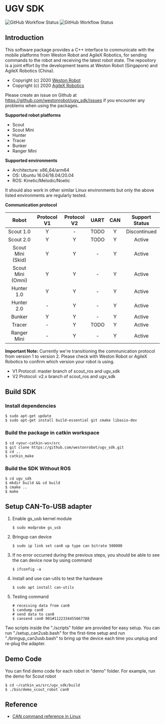 # UGV SDK

![GitHub Workflow Status](https://github.com/westonrobot/wrp_sdk/workflows/Cpp/badge.svg)
![GitHub Workflow Status](https://github.com/westonrobot/wrp_sdk/workflows/ROS/badge.svg)

## Introduction

This software package provides a C++ interface to communicate with the mobile platforms from Weston Robot and AgileX Robotics, for sending commands to the robot and receiving the latest robot state. The repository is a joint effort by the development teams at Weston Robot (Singapore) and AgileX Robotics (China).

- Copyright (c) 2020 [Weston Robot](https://www.westonrobot.com/)
- Copyright (c) 2020 [AgileX Robotics](http://www.agilex.ai/?lang=zh-cn)

Please create an issue on Github at https://github.com/westonrobot/ugv_sdk/issues if you encounter any problems when using the packages.

**Supported robot platforms**

* Scout
* Scout Mini
* Hunter
* Tracer
* Bunker
* Ranger Mini

**Supported environments**

* Architecture: x86_64/arm64
* OS: Ubuntu 16.04/18.04/20.04
* ROS: Kinetic/Melodic/Noetic

It should also work in other similar Linux environments but only the above listed environments are regularly tested.

**Communication protocol**

|       Robot       | Protocol V1 | Protocol V2 | UART  |  CAN  | Support Status |
| :---------------: | :---------: | :---------: | :---: | :---: | :------------: |
|     Scout 1.0     |      Y      |      -      | TODO  |   Y   |  Discontinued  |
|     Scout 2.0     |      Y      |      Y      | TODO  |   Y   |     Active     |
| Scout Mini (Skid) |      Y      |      Y      |   -   |   Y   |     Active     |
| Scout Mini (Omni) |      Y      |      Y      |   -   |   Y   |     Active     |
|    Hunter 1.0     |      Y      |      Y      |   -   |   Y   |     Active     |
|    Hunter 2.0     |      -      |      Y      |   -   |   Y   |     Active     |
|      Bunker       |      Y      |      Y      |   -   |   Y   |     Active     |
|      Tracer       |      -      |      Y      | TODO  |   Y   |     Active     |
|    Ranger Mini    |      -      |      Y      |   -   |   Y   |     Active     |

**Important Note:** Currently we're transitioning the communication protocol from version 1 to version 2. Please check with Weston Robot or AgileX Robotics to confirm which version your robot is using.

* V1 Protocol: master branch of scout_ros and ugv_sdk
* V2 Protocol: v2.x branch of scout_ros and ugv_sdk

## Build SDK

### Install dependencies

```
$ sudo apt-get update
$ sudo apt-get install build-essential git cmake libasio-dev
```

### Build the package in catkin workspace

```
$ cd <your-catkin-ws>/src
$ git clone https://github.com/westonrobot/ugv_sdk.git
$ cd ..
$ catkin_make
```
### Build the SDK Without ROS
```
$ cd ugv_sdk
$ mkdir build && cd build
$ cmake ..
$ make
```
## Setup CAN-To-USB adapter

1. Enable gs_usb kernel module
    ```
    $ sudo modprobe gs_usb
    ```
2. Bringup can device
   ```
   $ sudo ip link set can0 up type can bitrate 500000
   ```
3. If no error occurred during the previous steps, you should be able to see the can device now by using command
   ```
   $ ifconfig -a
   ```
4. Install and use can-utils to test the hardware
    ```
    $ sudo apt install can-utils
    ```
5. Testing command
    ```
    # receiving data from can0
    $ candump can0
    # send data to can0
    $ cansend can0 001#1122334455667788
    ```

Two scripts inside the "./scripts" folder are provided for easy setup. You can run "./setup_can2usb.bash" for the first-time setup and run "./bringup_can2usb.bash" to bring up the device each time you unplug and re-plug the adapter.

## Demo Code

You can find demo code for each robot in "demo" folder. For example, run the demo for Scout robot

```
$ cd ~/catkin_ws/src/ugv_sdk/build
$ ./bin/demo_scout_robot can0

```

## Reference

* [CAN command reference in Linux](https://rdu.im/docs/canbus)
